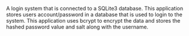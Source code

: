 A login system that is connected to a SQLite3 database. This application stores users account/password in a database that is used to login to the system. This application uses bcrypt to encrypt the data
and stores the hashed password value and salt along with the username.

